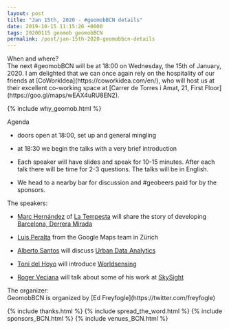 ```yaml
--- 
layout: post
title: "Jan 15th, 2020 - #geomobBCN details"
date: 2019-10-15 11:15:26 +0000
tags: 20200115 geomob geomobBCN
permalink: /post/jan-15th-2020-geomobbcn-details
---
```


<div class="heading">When and where?</div>
The next #geomobBCN will be at
<span class="b">18:00 on Wednesday, the 15th of January, 2020</span>.
I am delighted that we can once again rely on the hospitality of our friends at
[CoWorkIdea](https://coworkidea.com/en/), who will host us at their
excellent co-working space at [Carrer de Torres i Amat, 21, First Floor](https://goo.gl/maps/wEAX4uRU8EN2).

{% include why_geomob.html %}

<div class="heading">Agenda</div>

* doors open at 18:00, set up and general mingling

* at 18:30 we begin the talks with a very brief introduction

* Each speaker will have slides and speak for 10-15 minutes.
After each talk there will be time for 2-3 questions.
The talks will be in English.

* We head to a nearby bar for discussion and #geobeers paid for by the
sponsors. 

<div class="heading">The speakers:</div>

* [Marc Hernández](https://twitter.com/hernandezguell) of [La Tempesta](http://latempesta.cc/) will share the story of developing [Barcelona, Derrera Mirada](http://darreramirada.ajuntament.barcelona.cat/)

* [Luis Peralta](https://twitter.com/luisperalta) from the Google Maps team in Zürich

* [Alberto Santos](https://twitter.com/asantosestevez) will discuss [Urban Data Analytics](http://www.urbandataanalytics.com/en/)

* [Toni del Hoyo](https://twitter.com/tonidelhoyo) will introduce [Worldsensing](https://www.worldsensing.com)

* [Roger Veciana](https://twitter.com/rveciana) will talk about some of his work at [SkySight](https://skysight.io/?&hl=en_US)

<div class="heading">The organizer:</div>
GeomobBCN is organized by [Ed Freyfogle](https://twitter.com/freyfogle)

{% include thanks.html %}
{% include spread_the_word.html %}
{% include sponsors_BCN.html %}
{% include venues_BCN.html %}


